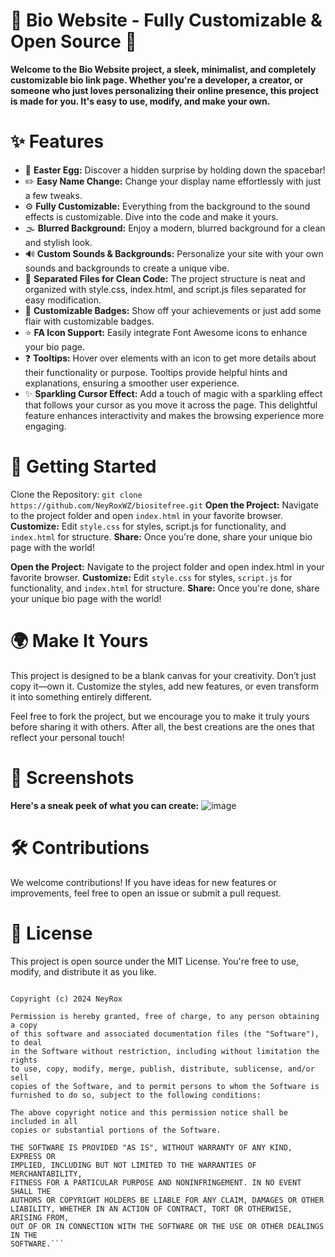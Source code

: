 # 🌱 Bio Website - Fully Customizable & Open Source 🌱
**Welcome to the Bio Website project, a sleek, minimalist, and completely customizable bio link page. Whether you're a developer, a creator, or someone who just loves personalizing their online presence, this project is made for you. It's easy to use, modify, and make your own.**
<!-- Features Section -->
# ✨ Features
- 🎉 **Easter Egg:** Discover a hidden surprise by holding down the spacebar!
- ✏️ **Easy Name Change:** Change your display name effortlessly with just a few tweaks.
- ⚙️ **Fully Customizable:** Everything from the background to the sound effects is customizable. Dive into the code and make it yours.
- 🌫️ **Blurred Background:** Enjoy a modern, blurred background for a clean and stylish look.
- 🔊 **Custom Sounds & Backgrounds:** Personalize your site with your own sounds and backgrounds to create a unique vibe.
- 📂 **Separated Files for Clean Code:** The project structure is neat and organized with style.css, index.html, and script.js files separated for easy modification.
- 🏅 **Customizable Badges:** Show off your achievements or just add some flair with customizable badges.
- ⭐ **FA Icon Support:** Easily integrate Font Awesome icons to enhance your bio page.
- ❓ **Tooltips:** Hover over elements with an icon to get more details about their functionality or purpose. Tooltips provide helpful hints and explanations, ensuring a smoother user experience.
- ✨ **Sparkling Cursor Effect:** Add a touch of magic with a sparkling effect that follows your cursor as you move it across the page. This delightful feature enhances interactivity and makes the browsing experience more engaging.
<!-- Getting Started Section -->
# 🚀 Getting Started
Clone the Repository:
```git clone https://github.com/NeyRoxWZ/biositefree.git```
**Open the Project:** Navigate to the project folder and open `index.html` in your favorite browser.
**Customize:** Edit `style.css` for styles, script.js for functionality, and `index.html` for structure.
**Share:** Once you're done, share your unique bio page with the world!

**Open the Project:** Navigate to the project folder and open index.html in your favorite browser.
**Customize:** Edit `style.css` for styles, `script.js` for functionality, and `index.html` for structure.
**Share:** Once you're done, share your unique bio page with the world!
<!-- Make It Yours Section -->
# 🌍 Make It Yours
This project is designed to be a blank canvas for your creativity. Don’t just copy it—own it. Customize the styles, add new features, or even transform it into something entirely different.

Feel free to fork the project, but we encourage you to make it truly yours before sharing it with others. After all, the best creations are the ones that reflect your personal touch!
<!-- Screenshots Section -->
# 🎨 Screenshots
**Here's a sneak peek of what you can create:**
![image](https://github.com/user-attachments/assets/e0843fbe-92d0-4d83-9d28-f8a80501d92e)

<!-- Contributions Section -->
# 🛠️ Contributions
We welcome contributions! If you have ideas for new features or improvements, feel free to open an issue or submit a pull request.

<!-- License Section -->
# 📄 License
This project is open source under the MIT License. You're free to use, modify, and distribute it as you like.

```MIT License

Copyright (c) 2024 NeyRox

Permission is hereby granted, free of charge, to any person obtaining a copy
of this software and associated documentation files (the "Software"), to deal
in the Software without restriction, including without limitation the rights
to use, copy, modify, merge, publish, distribute, sublicense, and/or sell
copies of the Software, and to permit persons to whom the Software is
furnished to do so, subject to the following conditions:

The above copyright notice and this permission notice shall be included in all
copies or substantial portions of the Software.

THE SOFTWARE IS PROVIDED "AS IS", WITHOUT WARRANTY OF ANY KIND, EXPRESS OR
IMPLIED, INCLUDING BUT NOT LIMITED TO THE WARRANTIES OF MERCHANTABILITY,
FITNESS FOR A PARTICULAR PURPOSE AND NONINFRINGEMENT. IN NO EVENT SHALL THE
AUTHORS OR COPYRIGHT HOLDERS BE LIABLE FOR ANY CLAIM, DAMAGES OR OTHER
LIABILITY, WHETHER IN AN ACTION OF CONTRACT, TORT OR OTHERWISE, ARISING FROM,
OUT OF OR IN CONNECTION WITH THE SOFTWARE OR THE USE OR OTHER DEALINGS IN THE
SOFTWARE.```

